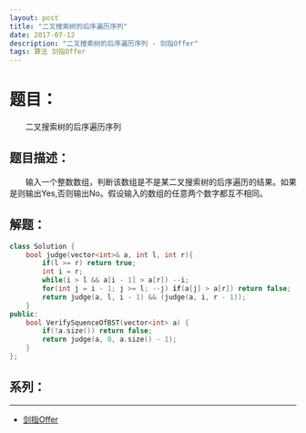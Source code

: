 ```yaml
---
layout: post
title: "二叉搜索树的后序遍历序列"
date: 2017-07-12
description: "二叉搜索树的后序遍历序列 - 剑指Offer"
tags: 算法 剑指Offer
---
```


# 题目：
　　二叉搜索树的后序遍历序列

## 题目描述：
　　输入一个整数数组，判断该数组是不是某二叉搜索树的后序遍历的结果。如果是则输出Yes,否则输出No。假设输入的数组的任意两个数字都互不相同。

## 解题：
```c++
class Solution {
    bool judge(vector<int>& a, int l, int r){
        if(l >= r) return true;
        int i = r;
        while(i > l && a[i - 1] > a[r]) --i;
        for(int j = i - 1; j >= l; --j) if(a[j] > a[r]) return false;
        return judge(a, l, i - 1) && (judge(a, i, r - 1));
    }
public:
    bool VerifySquenceOfBST(vector<int> a) {
        if(!a.size()) return false;
        return judge(a, 0, a.size() - 1);
    }
};
```

## 系列：
---
* [剑指Offer](/2017/06/剑指Offer/)